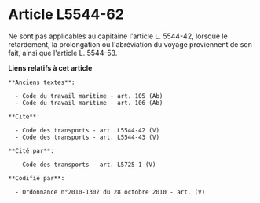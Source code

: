 # Article L5544-62

Ne sont pas applicables au capitaine l'article L. 5544-42, lorsque le retardement, la prolongation ou l'abréviation du voyage
proviennent de son fait, ainsi que l'article L. 5544-53.

**Liens relatifs à cet article**

	**Anciens textes**:

	  - Code du travail maritime - art. 105 (Ab)
	  - Code du travail maritime - art. 106 (Ab)

	**Cite**:

	  - Code des transports - art. L5544-42 (V)
	  - Code des transports - art. L5544-43 (V)

	**Cité par**:

	  - Code des transports - art. L5725-1 (V)

	**Codifié par**:

	  - Ordonnance n°2010-1307 du 28 octobre 2010 - art. (V)

